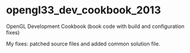 # opengl33_dev_cookbook_2013
OpenGL Development Cookbook (book code with build and configuration fixes)

My fixes: patched source files and added common solution file.
